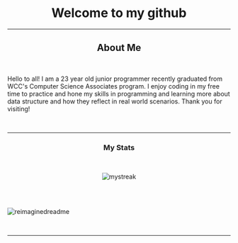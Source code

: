 <div name = "rootContainer">
  <div name="welcome_tab">
    <h1 align="center">Welcome to my github</h1>
    <hr>
  </div> 
  <div name="aboutMeContainer">
    <h2 align="center"> About Me</h2>
    <br>
    <p>Hello to all! I am a 23 year old junior programmer recently graduated from WCC's Computer Science Associates program. I enjoy coding in my free time to practice and hone my skills in programming and learning more about data structure and how they reflect in real world scenarios. Thank you for visiting! </p>
    <br>
    <hr>
  </div>
  <div name= "statsContainer">
    <h3 align="center">My Stats</h3>
    <br>
    <p align="center"><img src="https://github-readme-streak-stats.herokuapp.com/?user=madushadhanushka&theme=tokyonight" alt="mystreak"/></p>
    <br>
    <br>
    <p><img src="https://myreadme.vercel.app/api/embed/CrI0zee?panels=userstatistics,toprepositories,toplanguages,commitgraph" alt="reimaginedreadme"/></p>
    <br>
    <hr>
  </div>
  

</div>

